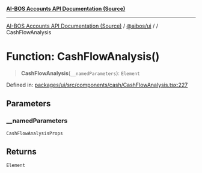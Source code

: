 [**AI-BOS Accounts API Documentation (Source)**](../../../README.md)

***

[AI-BOS Accounts API Documentation (Source)](../../../README.md) / [@aibos/ui](../README.md) / [](../README.md) / CashFlowAnalysis

# Function: CashFlowAnalysis()

> **CashFlowAnalysis**(`__namedParameters`): `Element`

Defined in: [packages/ui/src/components/cash/CashFlowAnalysis.tsx:227](https://github.com/pohlai88/accounts/blob/48103fb36d28b2b9bfb33472b6de2f719773cde9/packages/ui/src/components/cash/CashFlowAnalysis.tsx#L227)

## Parameters

### \_\_namedParameters

`CashFlowAnalysisProps`

## Returns

`Element`
